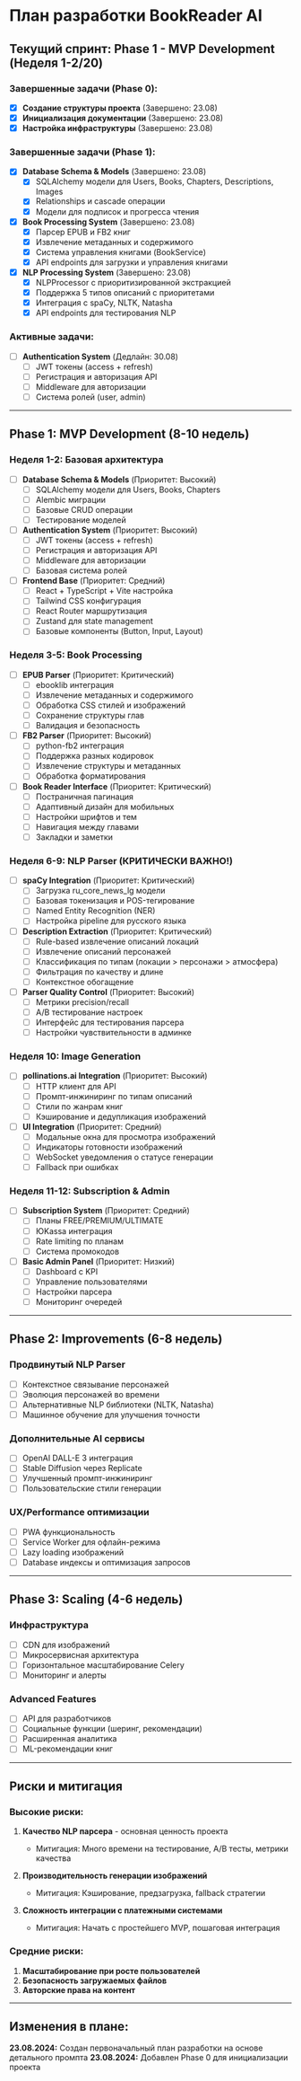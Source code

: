 # План разработки BookReader AI

## Текущий спринт: Phase 1 - MVP Development (Неделя 1-2/20)

### Завершенные задачи (Phase 0):
- [x] **Создание структуры проекта** (Завершено: 23.08)
- [x] **Инициализация документации** (Завершено: 23.08)
- [x] **Настройка инфраструктуры** (Завершено: 23.08)

### Завершенные задачи (Phase 1):
- [x] **Database Schema & Models** (Завершено: 23.08)
  - [x] SQLAlchemy модели для Users, Books, Chapters, Descriptions, Images
  - [x] Relationships и cascade операции
  - [x] Модели для подписок и прогресса чтения
  
- [x] **Book Processing System** (Завершено: 23.08)
  - [x] Парсер EPUB и FB2 книг
  - [x] Извлечение метаданных и содержимого
  - [x] Система управления книгами (BookService)
  - [x] API endpoints для загрузки и управления книгами

- [x] **NLP Processing System** (Завершено: 23.08)
  - [x] NLPProcessor с приоритизированной экстракцией
  - [x] Поддержка 5 типов описаний с приоритетами
  - [x] Интеграция с spaCy, NLTK, Natasha
  - [x] API endpoints для тестирования NLP

### Активные задачи:
- [ ] **Authentication System** (Дедлайн: 30.08)
  - [ ] JWT токены (access + refresh)
  - [ ] Регистрация и авторизация API
  - [ ] Middleware для авторизации
  - [ ] Система ролей (user, admin)

---

## Phase 1: MVP Development (8-10 недель)

### Неделя 1-2: Базовая архитектура
- [ ] **Database Schema & Models** (Приоритет: Высокий)
  - [ ] SQLAlchemy модели для Users, Books, Chapters
  - [ ] Alembic миграции  
  - [ ] Базовые CRUD операции
  - [ ] Тестирование моделей

- [ ] **Authentication System** (Приоритет: Высокий)
  - [ ] JWT токены (access + refresh)
  - [ ] Регистрация и авторизация API
  - [ ] Middleware для авторизации
  - [ ] Базовая система ролей

- [ ] **Frontend Base** (Приоритет: Средний)
  - [ ] React + TypeScript + Vite настройка
  - [ ] Tailwind CSS конфигурация
  - [ ] React Router маршрутизация
  - [ ] Zustand для state management
  - [ ] Базовые компоненты (Button, Input, Layout)

### Неделя 3-5: Book Processing
- [ ] **EPUB Parser** (Приоритет: Критический)
  - [ ] ebooklib интеграция
  - [ ] Извлечение метаданных и содержимого
  - [ ] Обработка CSS стилей и изображений
  - [ ] Сохранение структуры глав
  - [ ] Валидация и безопасность

- [ ] **FB2 Parser** (Приоритет: Высокий)
  - [ ] python-fb2 интеграция  
  - [ ] Поддержка разных кодировок
  - [ ] Извлечение структуры и метаданных
  - [ ] Обработка форматирования

- [ ] **Book Reader Interface** (Приоритет: Критический)
  - [ ] Постраничная пагинация
  - [ ] Адаптивный дизайн для мобильных
  - [ ] Настройки шрифтов и тем
  - [ ] Навигация между главами
  - [ ] Закладки и заметки

### Неделя 6-9: NLP Parser (КРИТИЧЕСКИ ВАЖНО!)
- [ ] **spaCy Integration** (Приоритет: Критический)
  - [ ] Загрузка ru_core_news_lg модели
  - [ ] Базовая токенизация и POS-тегирование
  - [ ] Named Entity Recognition (NER)
  - [ ] Настройка pipeline для русского языка

- [ ] **Description Extraction** (Приоритет: Критический)
  - [ ] Rule-based извлечение описаний локаций
  - [ ] Извлечение описаний персонажей
  - [ ] Классификация по типам (локации > персонажи > атмосфера)
  - [ ] Фильтрация по качеству и длине
  - [ ] Контекстное обогащение

- [ ] **Parser Quality Control** (Приоритет: Высокий)
  - [ ] Метрики precision/recall
  - [ ] A/B тестирование настроек
  - [ ] Интерфейс для тестирования парсера
  - [ ] Настройки чувствительности в админке

### Неделя 10: Image Generation
- [ ] **pollinations.ai Integration** (Приоритет: Высокий)
  - [ ] HTTP клиент для API
  - [ ] Промпт-инжиниринг по типам описаний
  - [ ] Стили по жанрам книг
  - [ ] Кэширование и дедупликация изображений

- [ ] **UI Integration** (Приоритет: Средний)
  - [ ] Модальные окна для просмотра изображений
  - [ ] Индикаторы готовности изображений
  - [ ] WebSocket уведомления о статусе генерации
  - [ ] Fallback при ошибках

### Неделя 11-12: Subscription & Admin
- [ ] **Subscription System** (Приоритет: Средний)
  - [ ] Планы FREE/PREMIUM/ULTIMATE
  - [ ] ЮKassa интеграция
  - [ ] Rate limiting по планам
  - [ ] Система промокодов

- [ ] **Basic Admin Panel** (Приоритет: Низкий)  
  - [ ] Dashboard с KPI
  - [ ] Управление пользователями
  - [ ] Настройки парсера
  - [ ] Мониторинг очередей

---

## Phase 2: Improvements (6-8 недель)

### Продвинутый NLP Parser
- [ ] Контекстное связывание персонажей
- [ ] Эволюция персонажей во времени
- [ ] Альтернативные NLP библиотеки (NLTK, Natasha)
- [ ] Машинное обучение для улучшения точности

### Дополнительные AI сервисы
- [ ] OpenAI DALL-E 3 интеграция
- [ ] Stable Diffusion через Replicate
- [ ] Улучшенный промпт-инжиниринг
- [ ] Пользовательские стили генерации

### UX/Performance оптимизации
- [ ] PWA функциональность
- [ ] Service Worker для офлайн-режима
- [ ] Lazy loading изображений
- [ ] Database индексы и оптимизация запросов

---

## Phase 3: Scaling (4-6 недель)

### Инфраструктура
- [ ] CDN для изображений
- [ ] Микросервисная архитектура
- [ ] Горизонтальное масштабирование Celery
- [ ] Мониторинг и алерты

### Advanced Features
- [ ] API для разработчиков
- [ ] Социальные функции (шеринг, рекомендации)
- [ ] Расширенная аналитика
- [ ] ML-рекомендации книг

---

## Риски и митигация

### Высокие риски:
1. **Качество NLP парсера** - основная ценность проекта
   - Митигация: Много времени на тестирование, A/B тесты, метрики качества

2. **Производительность генерации изображений**
   - Митигация: Кэширование, предзагрузка, fallback стратегии

3. **Сложность интеграции с платежными системами**
   - Митигация: Начать с простейшего MVP, пошаговая интеграция

### Средние риски:
1. **Масштабирование при росте пользователей**
2. **Безопасность загружаемых файлов**
3. **Авторские права на контент**

---

## Изменения в плане:

**23.08.2024:** Создан первоначальный план разработки на основе детального промпта
**23.08.2024:** Добавлен Phase 0 для инициализации проекта